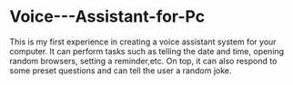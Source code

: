 # Voice---Assistant-for-Pc
This is my first experience in creating a voice assistant system for your computer. It can perform tasks such as telling the date and time, opening random browsers, setting a reminder,etc. On top, it can also respond to some preset questions and can tell the user a random joke.
